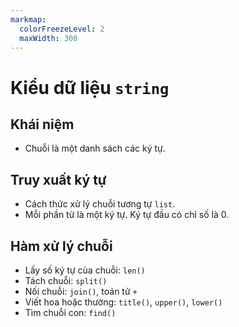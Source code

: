 ```yaml
---
markmap:
  colorFreezeLevel: 2
  maxWidth: 300
---
```


# Kiểu dữ liệu `string`

## Khái niệm

- Chuỗi là một danh sách các ký tự.

## Truy xuất ký tự

- Cách thức xử lý chuỗi tương tự `list`.
- Mỗi phần tử là một ký tự. Ký tự đầu có chỉ số là 0.

## Hàm xử lý chuỗi

- Lấy số ký tự của chuỗi: `len()`
- Tách chuỗi: `split()`
- Nối chuỗi: `join()`, toán tử `+`
- Viết hoa hoặc thường: `title()`, `upper()`, `lower()`
- Tìm chuỗi con: `find()`